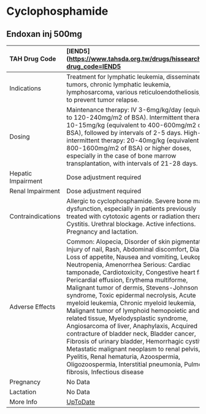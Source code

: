 # Cyclophosphamide

## Endoxan inj 500mg

| TAH Drug Code      | [IEND5](https://www.tahsda.org.tw/drugs/hissearch.php?drug_code=IEND5                                                                                                                                                                                                                                                                                                                                                                                                                                                                                                                                                                                                                                                                                                                                                                           |
|:-------------------|:------------------------------------------------------------------------------------------------------------------------------------------------------------------------------------------------------------------------------------------------------------------------------------------------------------------------------------------------------------------------------------------------------------------------------------------------------------------------------------------------------------------------------------------------------------------------------------------------------------------------------------------------------------------------------------------------------------------------------------------------------------------------------------------------------------------------------------------------|
| Indications        | Treatment for lymphatic leukemia, disseminated tumors, chronic lymphatic leukemia, lymphosarcoma, various reticuloendotheliosis, and to prevent tumor relapse.                                                                                                                                                                                                                                                                                                                                                                                                                                                                                                                                                                                                                                                                                  |
| Dosing             | Maintenance therapy: IV 3-6mg/kg/day (equivalent to 120-240mg/m2 of BSA). Intermittent therapy: 10-15mg/kg (equivalent to 400-600mg/m2 of BSA), followed by intervals of 2-5 days. High-dose intermittent therapy: 20-40mg/kg (equivalent to 800-1600mg/m2 of BSA) or higher doses, especially in the case of bone marrow transplantation, with intervals of 21-28 days.                                                                                                                                                                                                                                                                                                                                                                                                                                                                        |
| Hepatic Impairment | Dose adjustment required                                                                                                                                                                                                                                                                                                                                                                                                                                                                                                                                                                                                                                                                                                                                                                                                                        |
| Renal Impairment   | Dose adjustment required                                                                                                                                                                                                                                                                                                                                                                                                                                                                                                                                                                                                                                                                                                                                                                                                                        |
| Contraindications  | Allergic to cyclophosphamide. Severe bone marrow dysfunction, especially in patients previously treated with cytotoxic agents or radiation therapy. Cystitis. Urethral blockage. Active infections. Pregnancy and lactation.                                                                                                                                                                                                                                                                                                                                                                                                                                                                                                                                                                                                                    |
| Adverse Effects    | Common: Alopecia, Disorder of skin pigmentation, Injury of nail, Rash, Abdominal discomfort, Diarrhea, Loss of appetite, Nausea and vomiting, Leukopenia, Neutropenia, Amenorrhea Serious: Cardiac tamponade, Cardiotoxicity, Congestive heart failure, Pericardial effusion, Erythema multiforme, Malignant tumor of dermis, Stevens-Johnson syndrome, Toxic epidermal necrolysis, Acute myeloid leukemia, Chronic myeloid leukemia, Malignant tumor of lymphoid hemopoietic and related tissue, Myelodysplastic syndrome, Angiosarcoma of liver, Anaphylaxis, Acquired contracture of bladder neck, Bladder cancer, Fibrosis of urinary bladder, Hemorrhagic cystitis, Metastatic malignant neoplasm to renal pelvis, Pyelitis, Renal hematuria, Azoospermia, Oligozoospermia, Interstitial pneumonia, Pulmonary fibrosis, Infectious disease |
| Pregnancy          | No Data                                                                                                                                                                                                                                                                                                                                                                                                                                                                                                                                                                                                                                                                                                                                                                                                                                         |
| Lactation          | No Data                                                                                                                                                                                                                                                                                                                                                                                                                                                                                                                                                                                                                                                                                                                                                                                                                                         |
| More Info          | [UpToDate](https://www.uptodate.com/contents/cyclophosphamide-drug-information)                                                                                                                                                                                                                                                                                                                                                                                                                                                                                                                                                                                                                                                                                                                                                                 |

